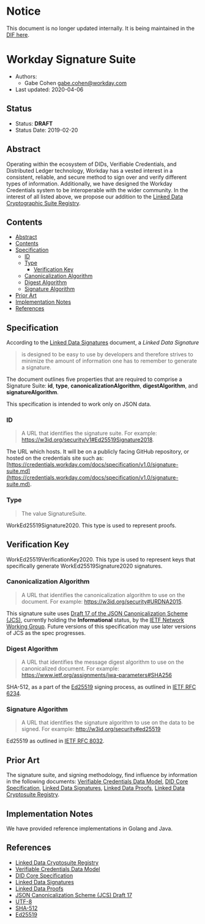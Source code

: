 # Notice
This document is no longer updated internally. It is being maintained in the [DIF here](https://github.com/decentralized-identity/JCSJsonWebSignature2020).

# Workday Signature Suite
- Authors: 
  - Gabe Cohen [gabe.cohen@workday.com](mailto:gabe.cohen@workday.com)
- Last updated: 2020-04-06

## Status
- Status: **DRAFT**
- Status Date: 2019-02-20

## Abstract
Operating within the ecosystem of DIDs, Verifiable Credentials, and Distributed Ledger technology, Workday has a vested interest in a consistent, reliable, and secure method to sign over and verify different types of information. Additionally, we have designed the Workday Credentials system to be interoperable with the wider community. In the interest of all listed above, we propose our addition to the [Linked Data Cryptographic Suite Registry](https://w3c-ccg.github.io/ld-cryptosuite-registry).

## Contents
  * [Abstract](#abstract)
  * [Contents](#contents)
  * [Specification](#specification)
    - [ID](#id)
    - [Type](#type)
      + [Verification Key](#verification-key)
    - [Canonicalization Algorithm](#canonicalization-algorithm)
    - [Digest Algorithm](#digest-algorithm)
    - [Signature Algorithm](#signature-algorithm)
  * [Prior Art](#prior-art)
  * [Implementation Notes](#implementation-notes)
  * [References](#references)

## Specification
According to the [Linked Data Signatures](https://w3c-dvcg.github.io/ld-signatures/) document, a _Linked Data Signature_

>  is designed to be easy to use by developers and therefore strives to minimize the amount of information one has to remember to generate a signature. 

The document outlines five properties that are required to comprise a Signature Suite: **id**, **type**, **canonicalizationAlgorithm**, **digestAlgorithm**, and **signatureAlgorithm**.

This specification is intended to work only on JSON data.

### ID
> A URL that identifies the signature suite. For example: https://w3id.org/security/v1#Ed25519Signature2018.

The URL which hosts. It will be on a publicly facing GitHub repository, or hosted on the credentials site such as: [https://credentials.workday.com/docs/specification/v1.0/signature-suite.md](https://credentials.workday.com/docs/specification/v1.0/signature-suite.md).

### Type
> The value SignatureSuite.
   
WorkEd25519Signature2020. This type is used to represent proofs.

## Verification Key

WorkEd25519VerificationKey2020. This type is used to represent keys that specifically generate WorkEd25519Signature2020 signatures.

### Canonicalization Algorithm
> A URL that identifies the canonicalization algorithm to use on the document. For example: https://w3id.org/security#URDNA2015.

This signature suite uses [Draft 17 of the JSON Canonicalization Scheme (JCS)](https://tools.ietf.org/id/draft-rundgren-json-canonicalization-scheme-17.html), currently holding the __Informational__ status, by the [IETF Network Working Group](https://datatracker.ietf.org/drafts/current/). Future versions of this specification may use later versions of JCS as the spec progresses.

### Digest Algorithm
> A URL that identifies the message digest algorithm to use on the canonicalized document. For example: https://www.ietf.org/assignments/jwa-parameters#SHA256

SHA-512, as a part of the [Ed25519](https://tools.ietf.org/html/rfc8032) signing process, as outlined in [IETF RFC 6234](https://tools.ietf.org/html/rfc6234).

### Signature Algorithm
> A URL that identifies the signature algorithm to use on the data to be signed. For example: http://w3id.org/security#ed25519 

Ed25519 as outlined in [IETF RFC 8032](https://tools.ietf.org/html/rfc8032).

## Prior Art
The signature suite, and signing methodology, find influence by information in the following documents: [Verifiable Credentials Data Model](https://w3c.github.io/vc-data-model/), [DID Core Specification](https://w3c.github.io/did-core/), [Linked Data Signatures](https://w3c-dvcg.github.io/ld-signatures), [Linked Data Proofs](https://w3c-dvcg.github.io/ld-proofs/), [Linked Data Cryptosuite Registry](https://w3c-ccg.github.io/ld-cryptosuite-registry).

## Implementation Notes

We have provided reference implementations in Golang and Java.

## References
- [Linked Data Cryptosuite Registry](https://w3c-ccg.github.io/ld-cryptosuite-registry)
- [Verifiable Credentials Data Model](https://w3c.github.io/vc-data-model/)
- [DID Core Specification](https://w3c.github.io/did-core/)
- [Linked Data Signatures](https://w3c-dvcg.github.io/ld-signatures)
- [Linked Data Proofs](https://w3c-dvcg.github.io/ld-proofs/)
- [JSON Canonicalization Scheme (JCS) Draft 17](https://tools.ietf.org/id/draft-rundgren-json-canonicalization-scheme-17.html)
- [UTF-8](https://tools.ietf.org/html/rfc3629)
- [SHA-512](https://tools.ietf.org/html/rfc6234)
- [Ed25519](https://tools.ietf.org/html/rfc8032)
